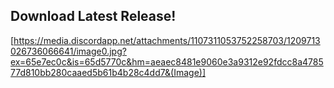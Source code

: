 ## Download Latest Release!
[https://media.discordapp.net/attachments/1107311053752258703/1209713026736066641/image0.jpg?ex=65e7ec0c&is=65d5770c&hm=aeaec8481e9060e3a9312e92fdcc8a478577d810bb280caaed5b61b4b28c4dd7&(Image)]